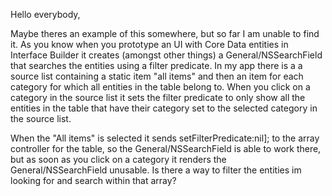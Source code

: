 

Hello everybody,

Maybe theres an example of this somewhere, but so far I am unable to find it. As you know when you prototype an UI with Core Data entities in Interface Builder it creates (amongst other things) a General/NSSearchField that searches the entities using a filter predicate. In my app there is a a source list containing a static item "all items" and then an item for each category for which all entities in the table belong to. When you click on a category in the source list it sets the filter predicate to only show all the entities in the table that have their category set to the selected category in the source list.

When the "All items" is selected it sends setFilterPredicate:nil]; to the array controller for the table, so the General/NSSearchField is able to work there, but as soon as you click on a category it renders the General/NSSearchField unusable. Is there a way to filter the entities im looking for and search within that array?